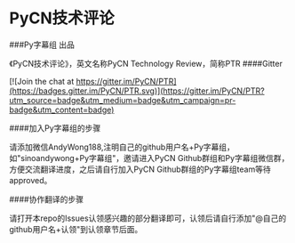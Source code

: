 # PyCN技术评论
###Py字幕组 出品

《PyCN技术评论》，英文名称PyCN Technology Review，简称PTR
####Gitter

[![Join the chat at https://gitter.im/PyCN/PTR](https://badges.gitter.im/PyCN/PTR.svg)](https://gitter.im/PyCN/PTR?utm_source=badge&utm_medium=badge&utm_campaign=pr-badge&utm_content=badge)

####加入Py字幕组的步骤

请添加微信AndyWong188,注明自己的github用户名+Py字幕组，如"sinoandywong+Py字幕组"，邀请进入PyCN Github群组和Py字幕组微信群，方便交流翻译进度，之后请自行加入PyCN Github群组的Py字幕组team等待approved。

####协作翻译的步骤

请打开本repo的Issues认领感兴趣的部分翻译即可，认领后请自行添加"@自己的github用户名+认领"到认领章节后面。
